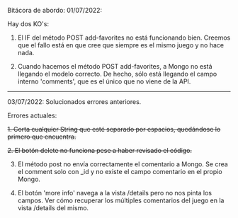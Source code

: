 Bitácora de abordo:
01/07/2022:

Hay dos KO's:

1. El IF del método POST add-favorites no está funcionando bien. Creemos que el fallo está en que cree que siempre es el mismo juego y no hace nada.

2. Cuando hacemos el método POST add-favorites, a Mongo no está llegando el modelo correcto. De hecho, sólo está llegando el campo interno 'comments', que es el único que no viene de la API.

---

03/07/2022:
Solucionados errores anteriores.

Errores actuales:

~~1. Corta cualquier String que esté separado por espacios, quedándose lo primero que encuentra.~~

~~2. El botón delete no funciona pese a haber revisado el código.~~

3. El método post no envía correctamente el comentario a Mongo. Se crea el comment solo con _id y no existe el campo comentario en el propio Mongo.

4. El botón 'more info' navega a la vista /details pero no nos pinta los campos. Ver cómo recuperar los múltiples comentarios del juego en la vista /details del mismo.


